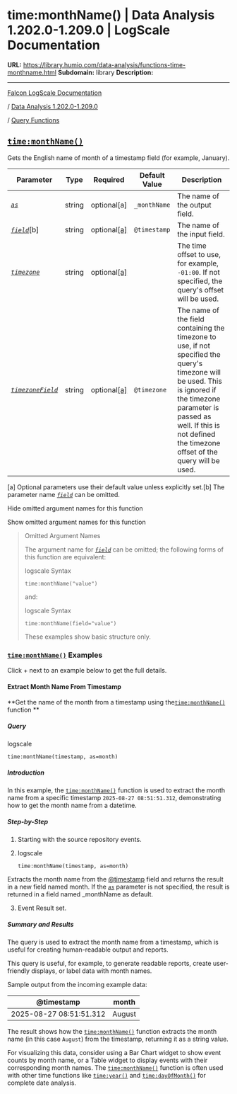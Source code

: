 # time:monthName() | Data Analysis 1.202.0-1.209.0 | LogScale Documentation

**URL:** https://library.humio.com/data-analysis/functions-time-monthname.html
**Subdomain:** library
**Description:** 

---

[Falcon LogScale Documentation](https://library.humio.com)

/ [Data Analysis 1.202.0-1.209.0](data-analysis-docs.html)

/ [Query Functions](functions.html)

## [`time:monthName()`](functions-time-monthname.html "time:monthName\(\)")

Gets the English name of month of a timestamp field (for example, January). 

Parameter| Type| Required| Default Value| Description  
---|---|---|---|---  
[ _`as`_](functions-time-monthname.html#query-functions-time-monthname-as)|  string| optional[a] | `_monthName`|  The name of the output field.   
[_`field`_](functions-time-monthname.html#query-functions-time-monthname-field)[b]| string| optional[[a]](functions-time-monthname.html#ftn.table-functions-time-monthname-optparamfn) | `@timestamp`|  The name of the input field.   
[_`timezone`_](functions-time-monthname.html#query-functions-time-monthname-timezone)|  string| optional[[a]](functions-time-monthname.html#ftn.table-functions-time-monthname-optparamfn) |  |  The time offset to use, for example, `-01:00`. If not specified, the query's offset will be used.   
[_`timezoneField`_](functions-time-monthname.html#query-functions-time-monthname-timezonefield)|  string| optional[[a]](functions-time-monthname.html#ftn.table-functions-time-monthname-optparamfn) | `@timezone`|  The name of the field containing the timezone to use, if not specified the query's timezone will be used. This is ignored if the timezone parameter is passed as well. If this is not defined the timezone offset of the query will be used.   
[a] Optional parameters use their default value unless explicitly set.[b] The parameter name [_`field`_](functions-time-monthname.html#query-functions-time-monthname-field) can be omitted.  
  
Hide omitted argument names for this function

Show omitted argument names for this function

> Omitted Argument Names
> 
> The argument name for [_`field`_](functions-time-monthname.html#query-functions-time-monthname-field) can be omitted; the following forms of this function are equivalent:
> 
> logscale Syntax
>     
>     
>     time:monthName("value")
> 
> and:
> 
> logscale Syntax
>     
>     
>     time:monthName(field="value")
> 
> These examples show basic structure only.

### [`time:monthName()`](functions-time-monthname.html "time:monthName\(\)") Examples

Click + next to an example below to get the full details.

#### Extract Month Name From Timestamp

**Get the name of the month from a timestamp using the[`time:monthName()`](functions-time-monthname.html "time:monthName\(\)") function **

##### Query

logscale
    
    
    time:monthName(timestamp, as=month)

##### Introduction

In this example, the [`time:monthName()`](functions-time-monthname.html "time:monthName\(\)") function is used to extract the month name from a specific timestamp `2025-08-27 08:51:51.312`, demonstrating how to get the month name from a datetime. 

##### Step-by-Step

  1. Starting with the source repository events.

  2. logscale
         
         time:monthName(timestamp, as=month)

Extracts the month name from the [@timestamp](searching-data-event-fields.html#searching-data-event-fields-metadata-timestamp) field and returns the result in a new field named month. If the [_`as`_](functions-time-monthname.html#query-functions-time-monthname-as) parameter is not specified, the result is returned in a field named _monthName as default. 

  3. Event Result set.




##### Summary and Results

The query is used to extract the month name from a timestamp, which is useful for creating human-readable output and reports. 

This query is useful, for example, to generate readable reports, create user-friendly displays, or label data with month names. 

Sample output from the incoming example data: 

@timestamp| month  
---|---  
2025-08-27 08:51:51.312| August  
  
The result shows how the [`time:monthName()`](functions-time-monthname.html "time:monthName\(\)") function extracts the month name (in this case `August`) from the timestamp, returning it as a string value. 

For visualizing this data, consider using a Bar Chart widget to show event counts by month name, or a Table widget to display events with their corresponding month names. The [`time:monthName()`](functions-time-monthname.html "time:monthName\(\)") function is often used with other time functions like [`time:year()`](functions-time-year.html "time:year\(\)") and [`time:dayOfMonth()`](functions-time-dayofmonth.html "time:dayOfMonth\(\)") for complete date analysis.
